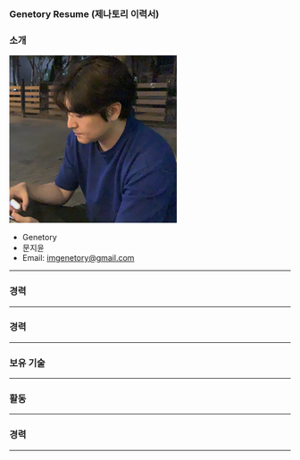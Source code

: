 ### Genetory Resume (제나토리 이력서)


### 소개

<img src="/Image/Genetory.png" width="300" height="300">

- Genetory 
- 문지윤
- Email: imgenetory@gmail.com

***


### 경력

***

### 경력

***

### 보유 기술

***

### 활동

***

### 경력

***
